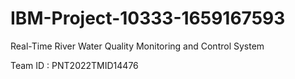 # IBM-Project-10333-1659167593



Real-Time River Water Quality Monitoring and Control System



Team ID : PNT2022TMID14476
